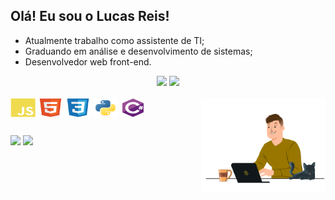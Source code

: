## Olá! Eu sou o Lucas Reis!

- Atualmente trabalho como assistente de TI;
- Graduando em análise e desenvolvimento de sistemas;
- Desenvolvedor web front-end.

<div align="center">
  <img height="180em" src="https://github-readme-stats.vercel.app/api?username=ReisLucasF&show_icons=true&theme=dark&include_all_commits=true&count_private=true"/>
  <img height="180em" src="https://github-readme-stats.vercel.app/api/top-langs/?username=ReisLucasF&layout=compact&langs_count=7&theme=dark"/>
</div>

 <div style="display: inline_block"><br>
  <img align="center"  height="30" width="40" src="https://raw.githubusercontent.com/devicons/devicon/master/icons/javascript/javascript-plain.svg">
  <img align="center"  height="30" width="40" src="https://raw.githubusercontent.com/devicons/devicon/master/icons/html5/html5-original.svg">
  <img align="center"  height="30" width="40" src="https://raw.githubusercontent.com/devicons/devicon/master/icons/css3/css3-original.svg">
  <img align="center"  height="30" width="40" src="https://raw.githubusercontent.com/devicons/devicon/master/icons/python/python-original.svg">
  <img align="center"  height="30" width="40" src="https://raw.githubusercontent.com/devicons/devicon/master/icons/csharp/csharp-original.svg">
  <img align="right"  height="150" src="https://github.com/ReisLucasF/LucasReis/blob/main/desenho%20programando.png">
   
   ##
   
</div>

  
<div> 

  <a href = "mailto:reislucasf@icloud.com"><img src="https://img.shields.io/badge/-Gmail-%23333?style=for-the-badge&logo=gmail&logoColor=white" target="_blank"></a>
  <a href="https://www.linkedin.com/in/lucasreisf/" target="_blank"><img src="https://img.shields.io/badge/-LinkedIn-%230077B5?style=for-the-badge&logo=linkedin&logoColor=white" target="_blank"></a> 
  
</div>
